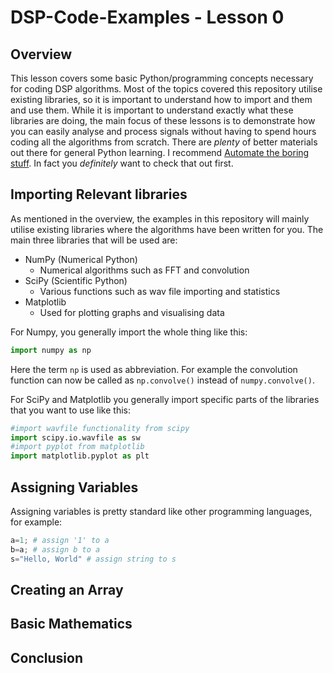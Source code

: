 # DSP-Code-Examples - Lesson 0

## Overview
This lesson covers some basic Python/programming concepts necessary for coding DSP algorithms.  Most of the topics covered this repository utilise existing libraries, so it is important to understand how to import and them and use them.  While it is important to understand exactly what these libraries are doing, the main focus of these lessons is to demonstrate how you can easily analyse and process signals without having to spend hours coding all the algorithms from scratch. There are _plenty_ of better materials out there for general Python learning.  I recommend [Automate the boring stuff](https://automatetheboringstuff.com/).  In fact you _definitely_ want to check that out first.
## Importing Relevant libraries
As mentioned in the overview, the examples in this repository will mainly utilise existing libraries where the algorithms have been written for you.  The main three libraries that will be used are:

* NumPy (Numerical Python)
    * Numerical algorithms such as FFT and convolution
* SciPy (Scientific Python)
    * Various functions such as wav file importing and statistics
* Matplotlib
    * Used for plotting graphs and visualising data

For Numpy, you generally import the whole thing like this:
```python
import numpy as np
```
Here the term `np` is used as abbreviation.  For example the convolution function can now be called as `np.convolve()` instead of `numpy.convolve()`.

For SciPy and Matplotlib you generally import specific parts of the libraries that you want to use like this:
```python
#import wavfile functionality from scipy
import scipy.io.wavfile as sw
#import pyplot from matplotlib
import matplotlib.pyplot as plt
```
## Assigning Variables
Assigning variables is pretty standard like other programming languages, for example:
```python
a=1; # assign '1' to a
b=a; # assign b to a
s="Hello, World" # assign string to s
```
## Creating an Array

## Basic Mathematics

## Conclusion